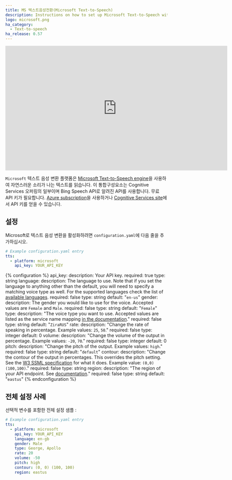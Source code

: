```yaml
---
title: MS 텍스트음성전환(Microsoft Text-to-Speech)
description: Instructions on how to set up Microsoft Text-to-Speech with Home Assistant.
logo: microsoft.png
ha_category:
  - Text-to-speech
ha_release: 0.57
---
```


<iframe width="690" height="388" src="https://www.youtube.com/embed/auJJrHgG9Mc" frameborder="0" allow="accelerometer; autoplay; encrypted-media; gyroscope; picture-in-picture" allowfullscreen></iframe>

`Microsoft` 텍스트 음성 변환 플랫폼은 [Microsoft Text-to-Speech engine](https://docs.microsoft.com/en-us/azure/cognitive-services/speech/home)을 사용하여 자연스러운 소리가 나는 텍스트를 읽습니다. 이 통합구성요소는 Cognitive Services 오퍼링의 일부이며 Bing Speech API로 알려진 API를 사용합니다. 
무료 API 키가 필요합니다. [Azure subscription](https://azure.microsoft.com)을 사용하거나 [Cognitive Services site](https://azure.microsoft.com/en-us/try/cognitive-services/)에서 API 키를 얻을 수 있습니다.

## 설정

Microsoft로 텍스트 음성 변환을 활성화하려면 `configuration.yaml`에 다음 줄을 추가하십시오.

```yaml
# Example configuration.yaml entry
tts:
  - platform: microsoft
    api_key: YOUR_API_KEY
```

{% configuration %}
api_key:
  description: Your API key.
  required: true
  type: string
language:
  description: The language to use. Note that if you set the language to anything other than the default, you will need to specify a matching voice type as well. For the supported languages check the list of [available languages](https://github.com/home-assistant/home-assistant/blob/dev/homeassistant/components/microsoft/tts.py#L20).
  required: false
  type: string
  default: "`en-us`"
gender:
  description: The gender you would like to use for the voice. Accepted values are `Female` and `Male`.
  required: false
  type: string
  default: "`Female`"
type:
  description: "The voice type you want to use. Accepted values are listed as the service name mapping [in the documentation](https://docs.microsoft.com/en-us/azure/cognitive-services/speech-service/language-support#text-to-speech)."
  required: false
  type: string
  default: "`ZiraRUS`"
rate:
  description: "Change the rate of speaking in percentage. Example values: `25`, `50`."
  required: false
  type: integer
  default: 0
volume:
  description: "Change the volume of the output in percentage. Example values: `-20`, `70`."
  required: false
  type: integer
  default: 0
pitch:
  description: "Change the pitch of the output. Example values: `high`."
  required: false
  type: string
  default: "`default`"
contour:
  description: "Change the contour of the output in percentages. This overrides the pitch setting. See the [W3 SSML specification](https://www.w3.org/TR/speech-synthesis/#pitch_contour) for what it does. Example value: `(0,0) (100,100)`."
  required: false
  type: string
region:
  description: "The region of your API endpoint. See [documentation](https://docs.microsoft.com/en-us/azure/cognitive-services/speech-service/regions)."
  required: false
  type: string
  default: "`eastus`"
{% endconfiguration %}

  
## 전체 설정 사례

선택적 변수를 포함한 전체 설정 샘플 :

```yaml
# Example configuration.yaml entry
tts:
  - platform: microsoft
    api_key: YOUR_API_KEY
    language: en-gb
    gender: Male
    type: George, Apollo
    rate: 20
    volume: -50
    pitch: high
    contour: (0, 0) (100, 100)
    region: eastus
```
